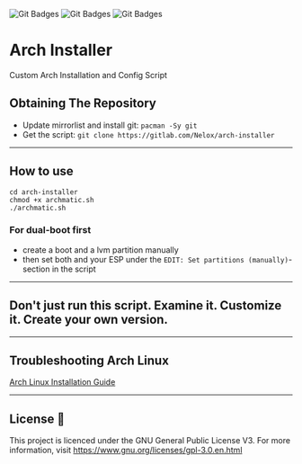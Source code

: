 ![Git Badges](https://img.shields.io/badge/code-bash-orange) ![Git Badges](https://img.shields.io/badge/license-GPLv3-blue) ![Git Badges](https://img.shields.io/badge/version-v3.0.1-green)

# Arch Installer
Custom Arch Installation and Config Script

## Obtaining The Repository
- Update mirrorlist and install git: `pacman -Sy git`
- Get the script: `git clone https://gitlab.com/Nelox/arch-installer`
______________________________________________________________________________

## How to use
```
cd arch-installer
chmod +x archmatic.sh
./archmatic.sh
```

### For dual-boot first
- create a boot and a lvm partition manually
- then set both and your ESP under the `EDIT: Set partitions (manually)`-section in the script

______________________________________________________________________________
## Don't just run this script. Examine it. Customize it. Create your own version.
______________________________________________________________________________

## Troubleshooting Arch Linux

[Arch Linux Installation Guide](https://gitlab.com/nel0x/encrypted-arch-installation)
______________________________________________________________________________

## License :scroll:

This project is licenced under the GNU General Public License V3. For more information, visit https://www.gnu.org/licenses/gpl-3.0.en.html
